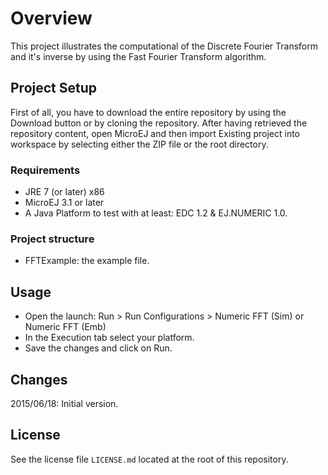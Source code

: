# Overview
This project illustrates the computational of the Discrete Fourier Transform and it's inverse by using the Fast Fourier Transform algorithm.

## Project Setup
First of all, you have to download the entire repository by using the Download button or by cloning the repository. After having retrieved the repository content, open MicroEJ and then import Existing project into workspace by selecting either the ZIP file or the root directory.

### Requirements
- JRE 7 (or later) x86
- MicroEJ 3.1 or later
- A Java Platform to test with at least: EDC 1.2 & EJ.NUMERIC 1.0.

### Project structure
- FFTExample: the example file.

## Usage
- Open the launch: Run > Run Configurations > Numeric FFT (Sim) or Numeric FFT (Emb)
- In the Execution tab select your platform.
- Save the changes and click on Run.

## Changes
2015/06/18: Initial version.

## License
See the license file `LICENSE.md` located at the root of this repository.
